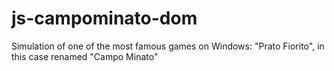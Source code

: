 # js-campominato-dom
Simulation of one of the most famous games on Windows: "Prato Fiorito", in this case renamed "Campo Minato"
